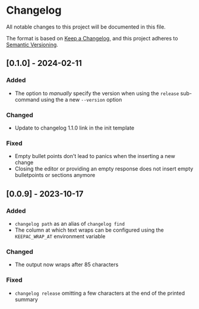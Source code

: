 # Changelog

All notable changes to this project will be documented in this file.

The format is based on [Keep a Changelog](https://keepachangelog.com/en/1.0.0/),
and this project adheres to [Semantic Versioning](https://semver.org/spec/v2.0.0.html).

## [0.1.0] - 2024-02-11

### Added

- The option to _manually_ specify the version when using the `release` sub-command using the a new `--version` option

### Changed

- Update to changelog 1.1.0 link in the init template

### Fixed

- Empty bullet points don't lead to panics when the inserting a new change
- Closing the editor or providing an empty response does not insert empty bulletpoints or sections anymore

## [0.0.9] - 2023-10-17

### Added

- `changelog path` as an alias of `changelog find`
- The column at which text wraps can be configured using the `KEEPAC_WRAP_AT` environment variable

### Changed

- The output now wraps after 85 characters

### Fixed

- `changelog release` omitting a few characters at the end of the printed summary
